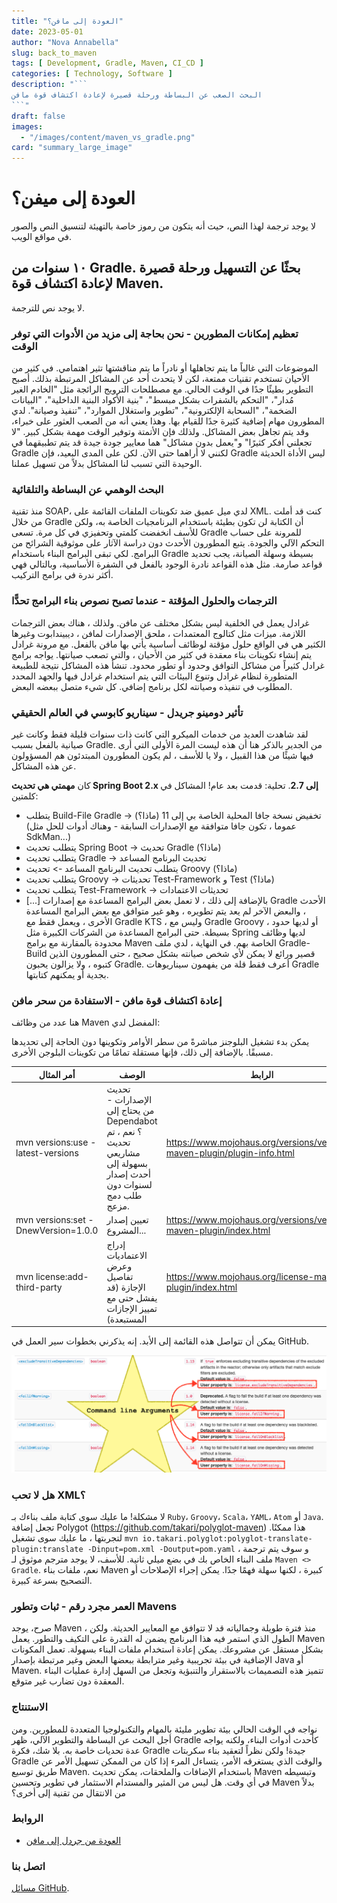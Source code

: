 ```yaml
---
title: "العودة إلى مافن؟"
date: 2023-05-01
author: "Nova Annabella"
slug: back_to_maven
tags: [ Development, Gradle, Maven, CI_CD ]
categories: [ Technology, Software ]
description: "```
البحث الصعب عن البساطة ورحلة قصيرة لإعادة اكتشاف قوة مافن
```"
draft: false
images:
  - "/images/content/maven_vs_gradle.png"
card: "summary_large_image"
---
```



# العودة إلى ميفن؟

لا يوجد ترجمة لهذا النص، حيث أنه يتكون من رموز خاصة بالتهيئة لتنسيق النص والصور في مواقع الويب.

## ١٠ سنوات من Gradle. بحثًا عن التسهيل ورحلة قصيرة لإعادة اكتشاف قوة Maven.

لا يوجد نص للترجمة.

### تعظيم إمكانات المطورين - نحن بحاجة إلى مزيد من الأدوات التي توفر الوقت

الموضوعات التي غالباً ما يتم تجاهلها أو نادراً ما يتم مناقشتها تثير اهتمامي. في كثير من الأحيان تستخدم تقنيات ممتعة، لكن
لا يتحدث أحد عن المشاكل المرتبطة بذلك. أصبح التطوير بطيئًا جدًا في الوقت الحالي. مع مصطلحات الترويج الرائجة مثل "الخادم
الغير مُدار"، "التحكم بالشفرات بشكل مبسط"، "بنية الأكواد البنية الداخلية"، "البيانات الضخمة"، "السحابة الإلكترونية"،
"تطوير واستغلال الموارد"، "تنفيذ وصيانة". لدي المطورون مهام إضافية كثيرة جدًا للقيام بها. وهذا يعني أنه من الصعب العثور
على خبراء، وقد يتم تجاهل بعض المشاكل. ولذلك فإن الأتمتة وتوفير الوقت مهمة بشكل كبير. "لا تجعلني أفكر كثيرًا" و"يعمل
بدون مشاكل" هما معايير جودة جيدة قد يتم تطبيقهما في Gradle لكنني لا أراهما حتى الآن. لكن على المدى البعيد، فإن Gradle
ليس الأداة الحديثة الوحيدة التي تسبب لنا المشاكل بدلاً من تسهيل عملنا.

### البحث الوهمي عن البساطة والتلقائية

منذ تقنية SOAP، لدي ميل عميق ضد تكوينات الملفات القائمة على XML. كنت قد أملت من خلال Gradle أن الكتابة لن تكون بطيئة
باستخدام البرنامجيات الخاصة به، ولكن للأسف انخفضت كلمتي وتحفيزي في كل مرة. تسعى Gradle للمرونة على حساب التحكم الآلي
والجودة. يتبع المطورون الأحدث دون دراسة الآثار على موثوقية الشرائح من البرامج. لكي تبقى البرامج البناء باستخدام Gradle
بسيطة وسهلة الصيانة، يجب تحديد قواعد صارمة. مثل هذه القواعد نادرة الوجود بالفعل في الشفرة الأساسية، وبالتالي فهي أكثر
ندرة في برامج التركيب.

### الترجمات والحلول المؤقتة - عندما تصبح نصوص بناء البرامج تحدًّا

غرادل يعمل في الخلفية ليس بشكل مختلف عن مافن. ولذلك ، هناك بعض الترجمات اللازمة. ميزات مثل كتالوج المعتمدات ، ملحق
الإصدارات لمافن ، ديبيندابوت وغيرها الكثير هي في الواقع حلول مؤقتة لوظائف أساسية يأتي بها مافن بالفعل. مع مرونة غرادل
يتم إنشاء تكوينات بناء معقدة في كثير من الأحيان ، والتي تصعب صيانتها. يواجه برامج غرادل كثيراً من مشاكل التوافق وحدود
أو تطور محدود. تنشأ هذه المشاكل نتيجة للطبيعة المتطورة لنظام غرادل وتنوع البيئات التي يتم استخدام غرادل فيها والجهد
المحدد المطلوب في تنفيذه وصيانته لكل برنامج إضافي. كل شيء متصل ببعضه البعض.

### تأثير دومينو جريدل - سيناريو كابوسي في العالم الحقيقي

لقد شاهدت العديد من خدمات الميكرو التي كانت ذات سنوات قليلة فقط وكانت غير صيانية بالفعل بسبب Gradle. من الجدير بالذكر هنا أن هذه ليست المرة الأولى التي أرى فيها شيئًا من هذا القبيل ، ولا يا للأسف ، لم يكون المطورون المبتدئون هم المسؤولون عن هذه المشاكل.

كان **مهمتي هي تحديث Spring Boot 2.x إلى 2.7**. تحلية: قدمت بعد عام! المشاكل في كلمتين:

* يتطلب Build-File Gradle -> تخفيض نسخة جافا المحلية الخاصة بي إلى 11 (ماذا؟) (عموما ، تكون جافا متوافقة مع الإصدارات السابقة - وهناك أدوات للحل مثل SdkMan...)
* يتطلب تحديث Spring Boot -> تحديث Gradle (ماذا؟)
* يتطلب تحديث Gradle -> تحديث البرنامج المساعد
* يتطلب تحديث البرنامج المساعد -> تحديث Groovy (ماذا؟)
* يتطلب تحديث Groovy -> تحديثات Test-Framework و Test (ماذا؟)
* يتطلب تحديث Test-Framework -> تحديثات الاعتمادات
* \[...]
  بالإضافة إلى ذلك ، لا تعمل بعض البرامج المساعدة مع إصدارات Gradle الأحدث ، والبعض الآخر لم يعد يتم تطويره ، وهو غير متوافق مع بعض البرامج المساعدة الأخرى ، ويعمل فقط مع Gradle KTS ، وليس مع Gradle Groovy ، أو
  لديها حدود بسيطة. حتى البرامج المساعدة من الشركات الكبيرة مثل Spring لديها وظائف محدودة بالمقارنة مع برامج Maven الخاصة بهم. في النهاية ، لدي ملف Gradle-Build قصير ورائع لا يمكن لأي شخص صيانته بشكل صحيح ، حتى المطورون الذين كتبوه ، ولا يزالون يحبون Gradle. أعرف فقط قلة من يفهمون سيناريوهات Gradle بجدية أو يمكنهم كتابتها.

### إعادة اكتشاف قوة مافن - الاستفادة من سحر مافن

هنا عدد من وظائف Maven المفضل لدي:

يمكن بدء تشغيل البلوجنز مباشرةً من سطر الأوامر وتكوينها دون الحاجة إلى تحديدها مسبقًا. بالإضافة إلى ذلك، فإنها مستقلة تمامًا من تكوينات البلوجن الأخرى.

|   أمر المثال                          | الوصف                                                                                                                                                       | الرابط                                                                     | 
|--------------------------------------|--------------------------------------------------------------------------------------------------------------------------------------------------------------|-----------------------------------------------------------------------------|
| mvn versions:use -latest-versions |  تحديث الإصدارات - من يحتاج إلى Dependabot ؟ نعم ، تم تحديث مشاريعي بسهولة إلى أحدث إصدار لسنوات دون طلب دمج مزعج.   |  https://www.mojohaus.org/versions/versions-maven-plugin/plugin-info.html |
| mvn versions:set -DnewVersion=1.0.0 |  تعيين إصدار المشروع...                                                                                                                             |  https://www.mojohaus.org/versions/versions-maven-plugin/index.html       |
| mvn license:add-third-party        |  إدراج الاعتماديات وعرض تفاصيل الإجازة (قد يفشل حتى مع تمييز الإجازات المستبعدة)                                                       |  https://www.mojohaus.org/license-maven-plugin/index.html                 | 

يمكن أن تتواصل هذه القائمة إلى الأبد. إنه يذكرني بخطوات سير العمل في GitHub.

![maven_plugin_command_line_args](/images/content/maven_plugin_command_line_args.png)

### هل لا تحب XML؟

لا مشكلة! ما عليك سوى كتابة ملف بناءك بـ `Ruby`، `Groovy`، `Scala`، `YAML`، `Atom` أو `Java`. تجعل إضافة Polygot
(https://github.com/takari/polyglot-maven) هذا ممكنًا. لتجربتها ، ما عليك سوى تشغيل `mvn io.takari.polyglot:polyglot-translate-plugin:translate -Dinput=pom.xml -Doutput=pom.yaml` ، و سوف يتم ترجمة ملف البناء الخاص بك في بضع ميلي ثانية. للأسف، لا يوجد مترجم موثوق لـ `Maven <> Gradle`.
نعم، ملفات بناء Maven كبيرة ، لكنها سهلة فهمًا جدًا. يمكن إجراء الإصلاحات أو التصحيح بسرعة كبيرة.

### العمر مجرد رقم - ثبات وتطور Mavens

صرح، يوجد Maven منذ فترة طويلة وجمالياته قد لا تتوافق مع المعايير الحديثة. ولكن ، الطول الذي استمر فيه هذا البرنامج يضمن
له القدرة على التكيف والتطور. يعمل Maven بشكل مستقل عن مشروعك. يمكن إعادة استخدام ملفات البناء بسهولة. تعمل المكونات
الإضافية في بيئة تجريبية وغير مترابطة ببعضها البعض وغير مرتبطة بإصدار Java أو Maven. تتميز هذه التصميمات بالاستقرار
والتنبؤية وتجعل من السهل إدارة عمليات البناء المعقدة دون تضارب غير متوقع.

### الاستنتاج

نواجه في الوقت الحالي بيئة تطوير مليئة بالمهام والتكنولوجيا المتعددة للمطورين. ومن أجل البحث عن البساطة والتطوير الآلي،
ظهر Gradle كأحدث أدوات البناء، ولكنه يواجه عدة تحديات خاصة به. بلا شك، فكرة Gradle جيدة! ولكن نظراً لتعقيد بناء سكربتات
Gradle والوقت الذي يستغرقه الأمر، يتساءل المرء إذا كان من الممكن تسهيل الأمر عن طريق توسيع Maven. باستخدام الإضافات
والملحقات، يمكن تحديث Maven وتبسيطه في أي وقت. هل ليس من المثير والمستدام الاستثمار في تطوير وتحسين Maven بدلاً من
الانتقال من تقنية إلى أخرى؟

### الروابط

* [العودة من جردل إلى مافن](https://phauer.com/2018/moving-back-from-gradle-to-maven/)

### اتصل بنا

[مسائل GitHub](https://github.com/NovaAnnabella/the_unspoken/issues/new/choose).
